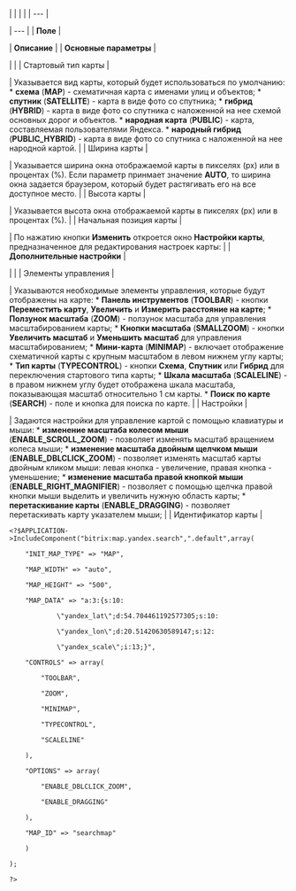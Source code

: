 |  |  |  |
| --- |

| --- |
| **Поле** |

| **Описание** |
| **Основные параметры** |

| |
| Стартовый тип карты |

| Указывается вид карты, который будет использоваться по умолчанию:  * **схема** (**MAP**) - схематичная карта с именами улиц и объектов; * **спутник** (**SATELLITE**) - карта в виде фото со спутника; * **гибрид** (**HYBRID**) - карта в виде фото со спутника с наложенной на нее схемой основных дорог и объектов. * **народная карта** (**PUBLIC**) - карта, составляемая пользователями Яндекса. * **народный гибрид** (**PUBLIC\_HYBRID**) - карта в виде фото со спутника с наложенной на нее народной картой. |
| Ширина карты |

| Указывается ширина окна отображаемой карты в пикселях (px) или в процентах (%). Если параметр принмает значение **AUTO**, то ширина окна задается браузером, который будет растягивать его на все доступное место. |
| Высота карты |

| Указывается высота окна отображаемой карты в пикселях (px) или в процентах (%). |
| Начальная позиция карты |

| По нажатию кнопки **Изменить** откроется окно **Настройки карты**, предназначенное для редактирования настроек карты: |
| **Дополнительные настройки** |

| |
| Элементы управления |

| Указываются необходимые элементы управления, которые будут отображены на карте:  * **Панель инструментов** (**TOOLBAR**) - кнопки **Переместить карту**, **Увеличить** и **Измерить расстояние на карте**; * **Ползунок масштаба** (**ZOOM**) - ползунок масштаба для управления масштабированием карты; * **Кнопки масштаба** (**SMALLZOOM**) - кнопки **Увеличить масштаб** и **Уменьшить масштаб** для управления масштабированием; * **Мини-карта** (**MINIMAP**) - включает отображение схематичной карты с крупным масштабом в левом нижнем углу карты; * **Тип карты** (**TYPECONTROL**) - кнопки **Схема**, **Спутник** или **Гибрид** для переключения стартового типа карты; * **Шкала масштаба** (**SCALELINE**) - в правом нижнем углу будет отображена шкала масштаба, показывающая масштаб относительно 1 см карты. * **Поиск по карте** (**SEARCH**) - поле и кнопка для поиска по карте. |
| Настройки |

| Задаются настройки для управление картой с помощью клавиатуры и мыши:  * **изменение масштаба колесом мыши** (**ENABLE\_SCROLL\_ZOOM**) - позволяет изменять масштаб вращением колеса мыши; * **изменение масштаба двойным щелчком мыши** (**ENABLE\_DBLCLICK\_ZOOM**) - позволяет изменять масштаб карты двойным кликом мыши: левая кнопка - увеличение, правая кнопка - уменьшение; * **изменение масштаба правой кнопкой мыши** (**ENABLE\_RIGHT\_MAGNIFIER**) - позволяет с помощью щелчка правой кнопки мыши выделить и увеличить нужную область карты; * **перетаскивание карты** (**ENABLE\_DRAGGING**) - позволяет перетаскивать карту указателем мыши; |
| Идентификатор карты |

```
<?$APPLICATION->IncludeComponent("bitrix:map.yandex.search",".default",array(

	"INIT_MAP_TYPE" => "MAP",

	"MAP_WIDTH" => "auto",

	"MAP_HEIGHT" => "500",

	"MAP_DATA" => "a:3:{s:10:

            \"yandex_lat\";d:54.704461192577305;s:10:

			\"yandex_lon\";d:20.51420630589147;s:12:

			\"yandex_scale\";i:13;}",

	"CONTROLS" => array(

		"TOOLBAR",

		"ZOOM",

		"MINIMAP",

		"TYPECONTROL",

		"SCALELINE"

	),

	"OPTIONS" => array(

		"ENABLE_DBLCLICK_ZOOM",

		"ENABLE_DRAGGING"

	),

	"MAP_ID" => "searchmap"

	)

);

?>
```